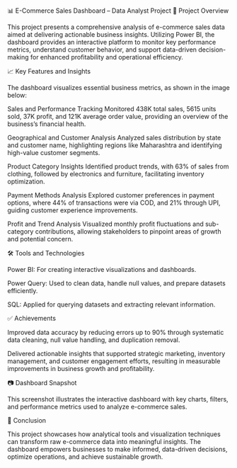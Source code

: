📊 E-Commerce Sales Dashboard – Data Analyst Project
📂 Project Overview

This project presents a comprehensive analysis of e-commerce sales data aimed at delivering actionable business insights. Utilizing Power BI, the dashboard provides an interactive platform to monitor key performance metrics, understand customer behavior, and support data-driven decision-making for enhanced profitability and operational efficiency.

📈 Key Features and Insights

The dashboard visualizes essential business metrics, as shown in the image below:

Sales and Performance Tracking
Monitored 438K total sales, 5615 units sold, 37K profit, and 121K average order value, providing an overview of the business’s financial health.

Geographical and Customer Analysis
Analyzed sales distribution by state and customer name, highlighting regions like Maharashtra and identifying high-value customer segments.

Product Category Insights
Identified product trends, with 63% of sales from clothing, followed by electronics and furniture, facilitating inventory optimization.

Payment Methods Analysis
Explored customer preferences in payment options, where 44% of transactions were via COD, and 21% through UPI, guiding customer experience improvements.

Profit and Trend Analysis
Visualized monthly profit fluctuations and sub-category contributions, allowing stakeholders to pinpoint areas of growth and potential concern.

🛠 Tools and Technologies

Power BI: For creating interactive visualizations and dashboards.

Power Query: Used to clean data, handle null values, and prepare datasets efficiently.

SQL: Applied for querying datasets and extracting relevant information.

✅ Achievements

Improved data accuracy by reducing errors up to 90% through systematic data cleaning, null value handling, and duplication removal.

Delivered actionable insights that supported strategic marketing, inventory management, and customer engagement efforts, resulting in measurable improvements in business growth and profitability.

📷 Dashboard Snapshot


This screenshot illustrates the interactive dashboard with key charts, filters, and performance metrics used to analyze e-commerce sales.

📌 Conclusion

This project showcases how analytical tools and visualization techniques can transform raw e-commerce data into meaningful insights. The dashboard empowers businesses to make informed, data-driven decisions, optimize operations, and achieve sustainable growth.
